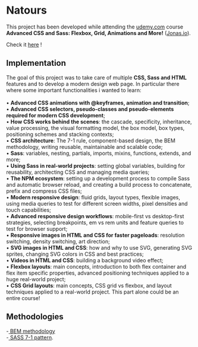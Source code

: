# Natours

This project has been developed while attending the <a href="https://www.udemy.com/">udemy.com</a> course **Advanced CSS and Sass: Flexbox, Grid, Animations and More!** (<a href="http://jonas.io">Jonas.io</a>).

Check it <a href="https://pavodev.github.io/Natours/#">here</a> !

## Implementation
The goal of this project was to take care of multiple **CSS, Sass and HTML** features and to develop a modern design web page.
In particular there where some important functionalities i wanted to learn:<br><br>
• **Advanced CSS animations with @keyframes, animation and transition**;<br>
• **Advanced CSS selectors, pseudo-classes and pseudo-elements required for modern CSS development**;<br>
• **How CSS works behind the scenes**: the cascade, specificity, inheritance, value processing, the visual formatting model, the box model, box types, positioning schemes and stacking contexts;<br>
• **CSS architecture**: The 7-1 rule, component-based design, the BEM methodology, writing reusable, maintainable and scalable code;<br>
• **Sass**: variables, nesting, partials, imports, mixins, functions, extends, and more;<br>
• **Using Sass in real-world projects**: setting global variables, building for reusability, architecting CSS and managing media queries;<br>
• **The NPM ecosystem**: setting up a development process to compile Sass and automatic browser reload, and creating a build process to concatenate, prefix and compress CSS files;<br>
• **Modern responsive design**: fluid grids, layout types, flexible images, using media queries to test for different screen widths, pixel densities and touch capabilities;<br>
• **Advanced responsive design workflows**: mobile-first vs desktop-first strategies, selecting breakpoints, em vs rem units and feature queries to test for browser support;<br>
• **Responsive images in HTML and CSS for faster pageloads**: resolution switching, density switching, art direction;<br>
• **SVG images in HTML and CSS**: how and why to use SVG, generating SVG sprites, changing SVG colors in CSS and best practices;<br>
• **Videos in HTML and CSS**: building a background video effect;<br>
• **Flexbox layouts**: main concepts, introduction to both flex container and flex item specific properties, advanced positioning techniques applied to a huge real-world project;<br>
• **CSS Grid layouts**: main concepts, CSS grid vs flexbox, and layout techniques applied to a real-world project. This part alone could be an entire course!

## Methodologies
-<a href="https://en.bem.info/methodology/"> BEM methodology</a><br>
-<a href="https://sass-guidelin.es/#the-7-1-pattern"> SASS 7-1 pattern</a>.  

 
